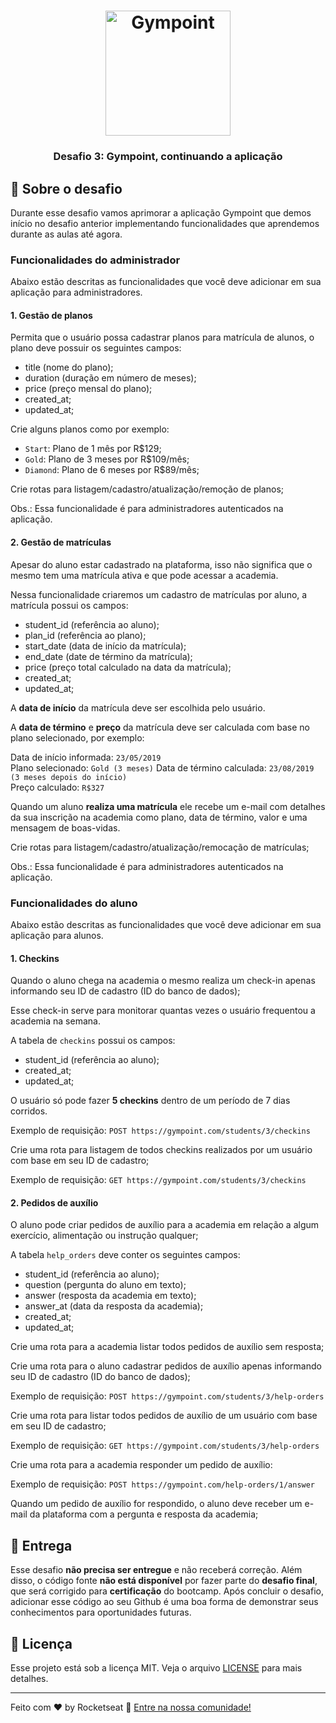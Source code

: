 <h1 align="center">
  <img alt="Gympoint" title="Gympoint" src=".github/logo.png" width="200px" />
</h1>

<h3 align="center">
  Desafio 3: Gympoint, continuando a aplicação
</h3>

<h4 align="center">

## :rocket: Sobre o desafio

Durante esse desafio vamos aprimorar a aplicação Gympoint que demos início no desafio anterior implementando funcionalidades que aprendemos durante as aulas até agora.

### Funcionalidades do administrador	

Abaixo estão descritas as funcionalidades que você deve adicionar em sua aplicação para administradores.	

#### 1. Gestão de planos	

Permita que o usuário possa cadastrar planos para matrícula de alunos, o plano deve possuir os seguintes campos:	

- title (nome do plano);	
- duration (duração em número de meses);	
- price (preço mensal do plano);	
- created_at;	
- updated_at;	

Crie alguns planos como por exemplo:	

- `Start`: Plano de 1 mês por R\$129;	
- `Gold`: Plano de 3 meses por R\$109/mês;	
- `Diamond`: Plano de 6 meses por R\$89/mês;	

Crie rotas para listagem/cadastro/atualização/remoção de planos;	

Obs.: Essa funcionalidade é para administradores autenticados na aplicação.	

#### 2. Gestão de matrículas	

Apesar do aluno estar cadastrado na plataforma, isso não significa que o mesmo tem uma matrícula ativa e que pode acessar a academia.	

Nessa funcionalidade criaremos um cadastro de matrículas por aluno, a matrícula possui os campos:	

- student_id (referência ao aluno);	
- plan_id (referência ao plano);	
- start_date (data de início da matrícula);	
- end_date (date de término da matrícula);	
- price (preço total calculado na data da matrícula);	
- created_at;	
- updated_at;	

A **data de início** da matrícula deve ser escolhida pelo usuário.	

A **data de término** e **preço** da matrícula deve ser calculada com base no plano selecionado, por exemplo:	

Data de início informada: `23/05/2019`	
Plano selecionado: `Gold (3 meses)`	
Data de término calculada: `23/08/2019 (3 meses depois do início)`	
Preço calculado: `R$327`	

Quando um aluno **realiza uma matrícula** ele recebe um e-mail com detalhes da sua inscrição na academia como plano, data de término, valor e uma mensagem de boas-vidas.	

Crie rotas para listagem/cadastro/atualização/remocação de matrículas;	

Obs.: Essa funcionalidade é para administradores autenticados na aplicação.	

### Funcionalidades do aluno	

Abaixo estão descritas as funcionalidades que você deve adicionar em sua aplicação para alunos.	

#### 1. Checkins	

Quando o aluno chega na academia o mesmo realiza um check-in apenas informando seu ID de cadastro (ID do banco de dados);	

Esse check-in serve para monitorar quantas vezes o usuário frequentou a academia na semana.	

A tabela de `checkins` possui os campos:	

- student_id (referência ao aluno);	
- created_at;	
- updated_at;	

O usuário só pode fazer **5 checkins** dentro de um período de 7 dias corridos.	

Exemplo de requisição: `POST https://gympoint.com/students/3/checkins`	

Crie uma rota para listagem de todos checkins realizados por um usuário com base em seu ID de cadastro;	

Exemplo de requisição: `GET https://gympoint.com/students/3/checkins`	

#### 2. Pedidos de auxílio	

O aluno pode criar pedidos de auxílio para a academia em relação a algum exercício, alimentação ou instrução qualquer;	

A tabela `help_orders` deve conter os seguintes campos:	

- student_id (referência ao aluno);	
- question (pergunta do aluno em texto);	
- answer (resposta da academia em texto);	
- answer_at (data da resposta da academia);	
- created_at;	
- updated_at;	

Crie uma rota para a academia listar todos pedidos de auxílio sem resposta;	

Crie uma rota para o aluno cadastrar pedidos de auxílio apenas informando seu ID de cadastro (ID do banco de dados);	

Exemplo de requisição: `POST https://gympoint.com/students/3/help-orders`	

Crie uma rota para listar todos pedidos de auxílio de um usuário com base em seu ID de cadastro;	

Exemplo de requisição: `GET https://gympoint.com/students/3/help-orders`	

Crie uma rota para a academia responder um pedido de auxílio:	

Exemplo de requisição: `POST https://gympoint.com/help-orders/1/answer`	

Quando um pedido de auxílio for respondido, o aluno deve receber um e-mail da plataforma com a pergunta e resposta da academia;	

## 📅 Entrega	

Esse desafio **não precisa ser entregue** e não receberá correção. Além disso, o código fonte **não está disponível** por fazer parte do **desafio final**, que será corrigido para **certificação** do bootcamp. Após concluir o desafio, adicionar esse código ao seu Github é uma boa forma de demonstrar seus conhecimentos para oportunidades futuras.	

## :memo: Licença	

Esse projeto está sob a licença MIT. Veja o arquivo [LICENSE](LICENSE.md) para mais detalhes.	

---	

Feito com ♥ by Rocketseat :wave: [Entre na nossa comunidade!](https://discordapp.com/invite/gCRAFhc)
